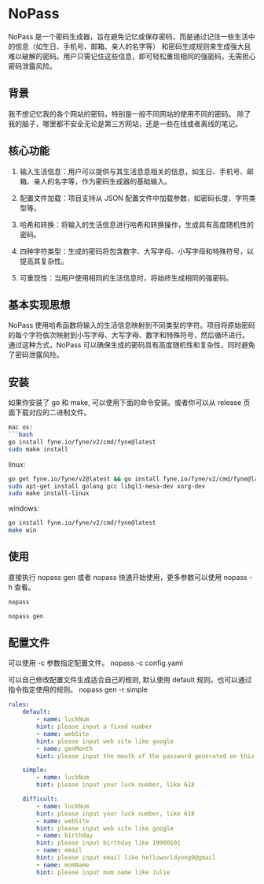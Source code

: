 # NoPass

NoPass 是一个密码生成器，旨在避免记忆或保存密码，而是通过记住一些生活中的信息（如生日、手机号、邮箱、亲人的名字等）
和密码生成规则来生成强大且难以破解的密码。用户只需记住这些信息，即可轻松重现相同的强密码，无需担心密码泄露风险。

## 背景
我不想记忆我的各个网站的密码，特别是一般不同网站的使用不同的密码。
除了我的脑子，哪里都不安全无论是第三方网站，还是一些在线或者离线的笔记。

## 核心功能

1. 输入生活信息：用户可以提供与其生活息息相关的信息，如生日、手机号、邮箱、亲人的名字等，作为密码生成器的基础输入。

2. 配置文件加载：项目支持从 JSON 配置文件中加载参数，如密码长度、字符类型等。

3. 哈希和转换：将输入的生活信息进行哈希和转换操作，生成具有高度随机性的密码。

4. 四种字符类型：生成的密码将包含数字、大写字母、小写字母和特殊符号，以提高其复杂性。

5. 可重现性：当用户使用相同的生活信息时，将始终生成相同的强密码。

## 基本实现思想

NoPass 使用哈希函数将输入的生活信息映射到不同类型的字符。项目将原始密码的每个字符依次映射到小写字母、大写字母、数字和特殊符号，然后循环进行。
通过这种方式，NoPass 可以确保生成的密码具有高度随机性和复杂性，同时避免了密码泄露风险。

## 安装
如果你安装了 go 和 make, 可以使用下面的命令安装。或者你可以从 release 页面下载对应的二进制文件。
```bash
mac os:
```bash
go install fyne.io/fyne/v2/cmd/fyne@latest
sudo make install
```

linux:
```bash
go get fyne.io/fyne/v2@latest && go install fyne.io/fyne/v2/cmd/fyne@latest
sudo apt-get install golang gcc libgl1-mesa-dev xorg-dev
sudo make install-linux
```

windows:
```bash
go install fyne.io/fyne/v2/cmd/fyne@latest
make win
```

## 使用
直接执行 nopass gen 或者 nopass 快速开始使用，更多参数可以使用 nopass -h 查看。
```bash
nopass
```
```bash
nopass gen
```

## 配置文件
可以使用 -c 参数指定配置文件。
nopass -c config.yaml

可以自己修改配置文件生成适合自己的规则, 默认使用 default 规则。也可以通过指令指定使用的规则。
nopass gen -r simple
```yaml
rules:
    default:
        - name: luckNum
        hint: please input a fixed number
        - name: webSite
        hint: please input web site like google
        - name: genMonth
        hint: please input the mouth of the password generated on this website, like 202101

    simple:
        - name: luckNum
        hint: please input your luck number, like 618

    difficult:
        - name: luckNum
        hint: please input your luck number, like 618
        - name: webSite
        hint: please input web site like google
        - name: birthday
        hint: please input birthday like 19900101
        - name: email
        hint: please input email like helloworldyong9@gmail
        - name: momName
        hint: please input mom name like Julie
```